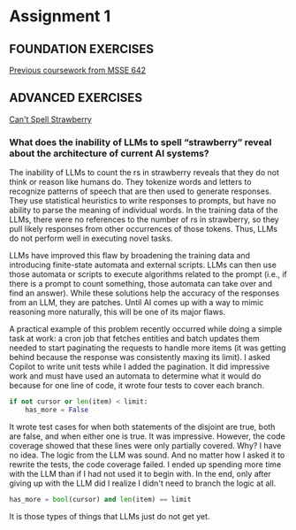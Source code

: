 # Assignment 1

## FOUNDATION EXERCISES
[Previous coursework from MSSE 642](https://github.com/b-a-merritt/msse642/tree/main/assignment1)

## ADVANCED EXERCISES

[Can't Spell Strawberry](https://github.com/granierregis/MSSE640-2025summer/blob/main/files/articles/Strawberry.pdf)

### What does the inability of LLMs to spell “strawberry” reveal about the architecture of current AI systems?

The inability of LLMs to count the rs in strawberry reveals that they do not think or reason like humans do. They tokenize words and letters to recognize patterns of speech that are then used to generate responses. They use statistical heuristics to write responses to prompts, but have no ability to parse the meaning of individual words. In the training data of the LLMs, there were no references to the number of rs in strawberry, so they pull likely responses from other occurrences of those tokens. Thus, LLMs do not perform well in executing novel tasks.

LLMs have improved this flaw by broadening the training data and introducing finite-state automata and external scripts. LLMs can then use those automata or scripts to execute algorithms related to the prompt (i.e., if there is a prompt to count something, those automata can take over and find an answer). While these solutions help the accuracy of the responses from an LLM, they are patches. Until AI comes up with a way to mimic reasoning more naturally, this will be one of its major flaws.

A practical example of this problem recently occurred while doing a simple task at work: a cron job that fetches entities and batch updates them needed to start paginating the requests to handle more items (it was getting behind because the response was consistently maxing its limit). I asked Copilot to write unit tests while I added the pagination. It did impressive work and must have used an automata to determine what it would do because for one line of code, it wrote four tests to cover each branch.

```Python
if not cursor or len(item) < limit:
    has_more = False
```

It wrote test cases for when both statements of the disjoint are true, both are false, and when either one is true. It was impressive. However, the code coverage showed that these lines were only partially covered. Why? I have no idea. The logic from the LLM was sound. And no matter how I asked it to rewrite the tests, the code coverage failed. I ended up spending more time with the LLM than if I had not used it to begin with. In the end, only after giving up with the LLM did I realize I didn't need to branch the logic at all.

```Python
has_more = bool(cursor) and len(item) == limit
```

It is those types of things that LLMs just do not get yet. 